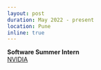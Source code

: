 ```yaml
---
layout: post
duration: May 2022 - present
location: Pune
inline: true
---
```


**Software Summer Intern**
<br>
[NVIDIA](https://www.nvidia.com/en-in/)
